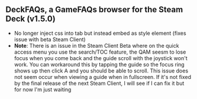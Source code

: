 ## DeckFAQs, a GameFAQs browser for the Steam Deck (v1.5.0)

-   No longer inject css into tab but instead embed as style element (fixes issue with beta Steam Client)
-   **Note**: There is an issue in the Steam Client Beta where on the quick access menu you use the search/TOC feature, the QAM seesm to lose focus when you come back and the guide scroll with the joystick won't work. You can workaround this by tapping the guide so the focus ring shows up then click A and you should be able to scroll. This issue does not seem occur when viewing a guide when in fullscreen. If it's not fixed by the final release of the next Steam Client, I will see if I can fix it but for now I'm just waiting